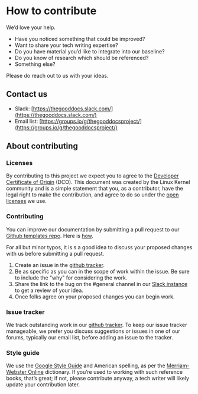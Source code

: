 # How to contribute

We’d love your help.

* Have you noticed something that could be improved?
* Want to share your tech writing expertise?
* Do you have material you’d like to integrate into our baseline?
* Do you know of research which should be referenced?
* Something else?

Please do reach out to us with your ideas.

## Contact us

* Slack: [https://thegooddocs.slack.com/](https://thegooddocs.slack.com/)
* Email list: [https://groups.io/g/thegooddocsproject/](https://groups.io/g/thegooddocsproject/)

## About contributing

### Licenses

By contributing to this project we expect you to agree to the [Developer Certificate of Origin](https://developercertificate.org/) (DCO). This document was created by the Linux Kernel community and is a simple statement that you, as a contributor, have the legal right to make the contribution, and agree to do so under the [open licenses](licenses) we use.

### Contributing

You can improve our documentation by submitting a pull request to our [Github templates repo](https://github.com/thegooddocsproject/templates). Here is [how](https://guides.github.com/activities/hello-world/).

For all but minor typos, it is s a good idea to discuss your proposed changes with us before submitting a pull request.

1. Create an issue in the [github  tracker](https://github.com/thegooddocsproject/templates/issues).
2. Be as specific as you can in the scope of work within the issue. Be sure to include the "why" for considering the work.
3. Share the link to the bug on the #general channel in our [Slack instance](https://thegooddocs.slack.com) to get a review of your idea.
4. Once folks agree on your proposed changes you can begin work.

### Issue tracker

We track outstanding work in our [github  tracker](https://github.com/thegooddocsproject/templates/issues). To keep our issue tracker manageable, we prefer you discuss suggestions or issues in one of our forums, typically our email list, before adding an issue to the tracker.

### Style guide

We use the [Google Style Guide](http://google.github.io/styleguide/) and American spelling, as per the [Merriam-Webster Online](https://www.merriam-webster.com/)  dictionary. If you’re used to working with such reference books, that’s great; if not, please contribute anyway, a tech writer will likely update your contribution later.
